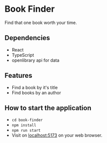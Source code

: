 # Book Finder

Find that one book worth your time.

## Dependencies

- React
- TypeScript
- openlibrary api for data

## Features

- Find a book by it's title
- Find books by an author

## How to start the application

- `cd book-finder`
- `npm install`
- `npm run start`
- Visit on [localhost:5173](http://localhost:5173) on your web browser.
